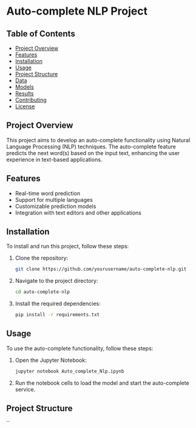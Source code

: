 # Auto-complete NLP Project

## Table of Contents

- [Project Overview](#project-overview)
- [Features](#features)
- [Installation](#installation)
- [Usage](#usage)
- [Project Structure](#project-structure)
- [Data](#data)
- [Models](#models)
- [Results](#results)
- [Contributing](#contributing)
- [License](#license)

## Project Overview

This project aims to develop an auto-complete functionality using Natural Language Processing (NLP) techniques. The auto-complete feature predicts the next word(s) based on the input text, enhancing the user experience in text-based applications.

## Features

- Real-time word prediction
- Support for multiple languages
- Customizable prediction models
- Integration with text editors and other applications

## Installation

To install and run this project, follow these steps:

1. Clone the repository:
    ```bash
    git clone https://github.com/yourusername/auto-complete-nlp.git
    ```
2. Navigate to the project directory:
    ```bash
    cd auto-complete-nlp
    ```
3. Install the required dependencies:
    ```bash
    pip install -r requirements.txt
    ```

## Usage

To use the auto-complete functionality, follow these steps:

1. Open the Jupyter Notebook:
    ```bash
    jupyter notebook Auto_complete_Nlp.ipynb
    ```
2. Run the notebook cells to load the model and start the auto-complete service.

## Project Structure

``
